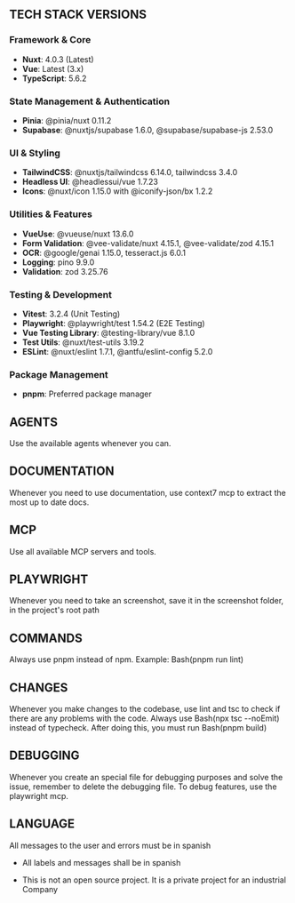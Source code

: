 ## TECH STACK VERSIONS

### Framework & Core
- **Nuxt**: 4.0.3 (Latest)
- **Vue**: Latest (3.x)
- **TypeScript**: 5.6.2

### State Management & Authentication
- **Pinia**: @pinia/nuxt 0.11.2
- **Supabase**: @nuxtjs/supabase 1.6.0, @supabase/supabase-js 2.53.0

### UI & Styling
- **TailwindCSS**: @nuxtjs/tailwindcss 6.14.0, tailwindcss 3.4.0
- **Headless UI**: @headlessui/vue 1.7.23
- **Icons**: @nuxt/icon 1.15.0 with @iconify-json/bx 1.2.2

### Utilities & Features
- **VueUse**: @vueuse/nuxt 13.6.0
- **Form Validation**: @vee-validate/nuxt 4.15.1, @vee-validate/zod 4.15.1
- **OCR**: @google/genai 1.15.0, tesseract.js 6.0.1
- **Logging**: pino 9.9.0
- **Validation**: zod 3.25.76

### Testing & Development
- **Vitest**: 3.2.4 (Unit Testing)
- **Playwright**: @playwright/test 1.54.2 (E2E Testing)
- **Vue Testing Library**: @testing-library/vue 8.1.0
- **Test Utils**: @nuxt/test-utils 3.19.2
- **ESLint**: @nuxt/eslint 1.7.1, @antfu/eslint-config 5.2.0

### Package Management
- **pnpm**: Preferred package manager

## AGENTS
Use the available agents whenever you can.

## DOCUMENTATION
Whenever you need to use documentation, use context7 mcp to extract the most up to date docs.

## MCP
Use all available MCP servers and tools.


## PLAYWRIGHT
Whenever you need to take an screenshot, save it in the screenshot folder, in the project's root path  

## COMMANDS
Always use pnpm instead of npm. Example: Bash(pnpm run lint)

## CHANGES
Whenever you make changes to the codebase, use lint and tsc to check if there are any problems with the code. Always use Bash(npx tsc --noEmit) instead of typecheck. After doing this, you must run Bash(pnpm build)

## DEBUGGING
Whenever you create an special file for debugging purposes and solve the issue, remember to delete the debugging file.
To debug features, use the playwright mcp.

## LANGUAGE
All messages to the user and errors must be in spanish
- All labels and messages shall be in spanish



- This is not an open source project. It is a private project for an industrial Company